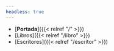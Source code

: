 ```yaml
---
headless: true
---
```


- [**Portada**]({{< relref "/" >}})
- [Libros]({{< relref "/libro" >}})
- [Escritores]({{< relref "/escritor" >}})
